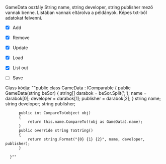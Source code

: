 GameData osztály
String name, string developer, string publisher mező vannak benne.
Listában vannak eltárolva a példányok.
Képes txt-ből adatokat felvenni.
- [x] Add
- [x] Remove
- [x] Update
- [x] Load
- [x] List out
- [ ] Save






Class  kódja:
""public class GameData : IComparable
      {
          public GameData(string beSor)
          {
              string[] darabok = beSor.Split(';');
              name = darabok[0];
              developer = darabok[1];
              publisher = darabok[2];
          }
          string name;
          string developer;
          string publisher;
     
          public int CompareTo(object obj)
          {
              return this.name.CompareTo((obj as GameData).name);
          }
          public override string ToString()
          {
              return string.Format("{0} {1} {2}", name, developer, publisher);
          }

      }""

